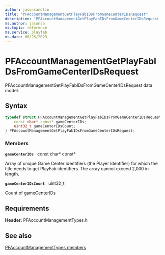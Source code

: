 ```yaml
---
author: jasonsandlin
title: "PFAccountManagementGetPlayFabIDsFromGameCenterIDsRequest"
description: "PFAccountManagementGetPlayFabIDsFromGameCenterIDsRequest data model."
ms.author: jasonsa
ms.topic: reference
ms.service: playfab
ms.date: 06/26/2023
---
```


# PFAccountManagementGetPlayFabIDsFromGameCenterIDsRequest  

PFAccountManagementGetPlayFabIDsFromGameCenterIDsRequest data model.  

## Syntax  
  
```cpp
typedef struct PFAccountManagementGetPlayFabIDsFromGameCenterIDsRequest {  
    const char* const* gameCenterIDs;  
    uint32_t gameCenterIDsCount;  
} PFAccountManagementGetPlayFabIDsFromGameCenterIDsRequest;  
```
  
### Members  
  
**`gameCenterIDs`** &nbsp; const char* const*  
  
Array of unique Game Center identifiers (the Player Identifier) for which the title needs to get PlayFab identifiers. The array cannot exceed 2,000 in length.
  
**`gameCenterIDsCount`** &nbsp; uint32_t  
  
Count of gameCenterIDs
  
  
## Requirements  
  
**Header:** PFAccountManagementTypes.h
  
## See also  
[PFAccountManagementTypes members](../pfaccountmanagementtypes_members.md)  

  
  
